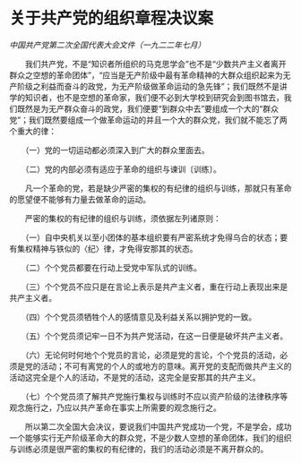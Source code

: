 # 关于共产党的组织章程决议案

*中国共产党第二次全国代表大会文件（一九二二年七月）*

　　我们共产党，不是“知识者所组织的马克思学会”也不是“少数共产主义者离开群众之空想的革命团体”，“应当是无产阶级中最有革命精神的大群众组织起来为无产阶级之利益而奋斗的政党，为无产阶级做革命运动的急先锋”；我们既然不是讲学的知识者，也不是空想的革命家，我们便不必到大学校到研究会到图书馆去，我们既然是为无产群众奋斗的政党，我们便要“到群众中去”要组成一个大的“群众党”；我们既然要组成一个做革命运动的并且一个大的群众党，我们就不能忘了两个重大的律：

　　（一）党的一切运动都必须深入到广大的群众里面去。

　　（二）党的内部必须有适应于革命的组织与谏训〔训练〕。

　　凡一个革命的党，若是缺少严密的集权的有纪律的组织与训练，那就只有革命的愿望便不能够有力量去做革命的运动。

　　严密的集权的有纪律的组织与训练，须依据左列诸原则：

　　（一）自中央机关以至小团体的基本组织要有严密系统才免得乌合的状态；要有集权精神与铁似的〈纪〉律，才免得安那其的状态。

　　（二）个个党员都要在行动上受党中军队式的训练。

　　（三）个个党员不应只是在言论上表示是共产主义者，重在行动上表现出来是共产主义者。

　　（四）个个党员须牺牲个人的感情意见及利益关系以拥护党的一致。

　　（五）个个党员须记牢一日不为共产党活动，在这一日便是破坏共产主义者。

　　（六）无论何时何地个个党员的言论，必须是党的言论，个个党员的活动，必须是党的活动；不可有离党的个人的或地方的意味。离开党的支配而做共产主义的活动这完全是个人的活动，不是党的活动，这完全是安那其的共产主义。

　　（七）个个党员须了解共产党施行集权与训练时不应以资产阶级的法律秩序等观念施行之，乃应以共产革命在事实上所需要的观念施行之。

　　所以第二次全国大会决议，要说我们中国共产党成功一个党，不是学会，成功一个能够实行无产阶级革命大的群众党，不是少数人空想的革命团体，我们的组织与训练必须是很严密的集权的有纪律的，我们的活动必须是不离开群众的。